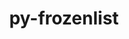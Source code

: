 ---
title: "py-frozenlist"
layout: cache
categories: [package, v0.19]
meta: {"versions": ["1.3.1"], "compilers": ["gcc@=7.3.1"], "oss": ["amzn2"], "platforms": ["linux"], "targets": ["x86_64_v3"], "stacks": ["ml-cpu", "ml-cuda", "ml-rocm"], "num_specs": 1, "num_specs_by_stack": {"ml-cuda": 1, "ml-rocm": 1, "ml-cpu": 1}}
spec_details: [{"hash": "xbhxnlb3pfvsq67vicsqn5foy2jewiar", "compiler": "gcc@=7.3.1", "versions": ["1.3.1"], "os": "amzn2", "platform": "linux", "target": "x86_64_v3", "variants": ["build_system=python_pip"], "stacks": ["ml-cuda", "ml-rocm", "ml-cpu"], "size": "-", "tarball": "https://binaries.spack.io/releases/v0.19/build_cache/linux-amzn2-x86_64_v3/gcc-7.3.1/py-frozenlist-1.3.1/linux-amzn2-x86_64_v3-gcc-7.3.1-py-frozenlist-1.3.1-xbhxnlb3pfvsq67vicsqn5foy2jewiar.spack"}]
---